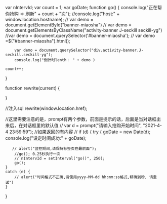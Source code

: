 

var nIntervId;
var count = 1;
var goDate;
function go() {
    console.log("正在帮你抢购 ＊ 刷新" + count + "次");
    //console.log("host:" + window.location.hostname);
        // var demo =  document.getElementById("banner-miaosha")
        // var demo = document.getElementsByClassName("activity-banner  J-seckill seckill-yg")
        //var demo = document.querySelector('#banner-miaosha');
        // var demo =$("#banner-miaosha").html();

        var demo = document.querySelector("div.activity-banner.J-seckill.seckill-yg");
        console.log("倒计时lenth： " + demo )

    count++;   
    
}

function rewrite(current) {
    
}
 
 
//注入sql
rewrite(window.location.href);
 
//这里需要注意的是，prompt有两个参数，前面是提示的话，后面是当对话框出来后，在对话框里的默认值
// var d = prompt("请输入抢购开始时间", "2021-4-4 23:59:59");
//如果返回的有内容
// if (d) 
{
    try {
        goDate = new Date(d);
        console.log("设定时间成功:" + goDate);
 
       // alert("监控期间,请保持标签页在最前面");
        //go(); 0.25秒执行一次
        // nIntervId = setInterval("go()", 250);
        go();
    }
    catch (e) {
        // alert("时间格式不正确,请使用yyyy-MM-dd hh:mm:ss格式,精确到秒, 请重试")
    }
}

